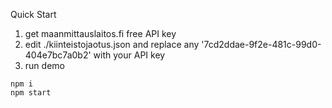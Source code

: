 
Quick Start

1) get maanmittauslaitos.fi free API key
2) edit ./kiinteistojaotus.json and replace any '7cd2ddae-9f2e-481c-99d0-404e7bc7a0b2' with  your API key  
3) run demo

```
npm i
npm start

```